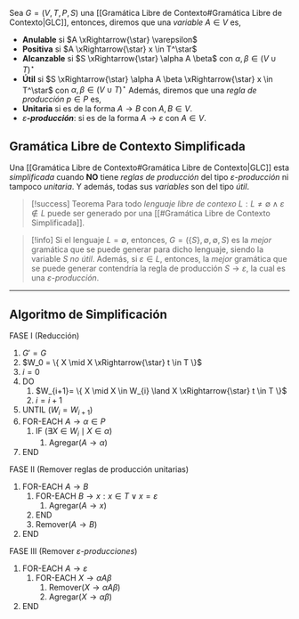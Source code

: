 Sea $G=(V,T,P,S)$ una  [[Gramática Libre de Contexto#Gramática Libre de Contexto|GLC]], entonces, diremos que una *variable* $A \in V$ es,
- **Anulable** si $A \xRightarrow{\star} \varepsilon$
- **Positiva** si $A \xRightarrow{\star} x \in T^\star$
- **Alcanzable** si $S \xRightarrow{\star} \alpha A \beta$ con $\alpha, \beta \in (V \cup T)^\star$
- **Útil** si $S \xRightarrow{\star} \alpha A \beta \xRightarrow{\star} x \in T^\star$ con $\alpha, \beta \in (V \cup T)^\star$
Además, diremos que una *regla de producción* $p \in P$ es,
- **Unitaria** si es de la forma $A \rightarrow B$ con $A, B \in V$.
- $\varepsilon$***-producción***: si es de la forma $A \rightarrow \varepsilon$ con $A \in V$.

## Gramática Libre de Contexto Simplificada
Una  [[Gramática Libre de Contexto#Gramática Libre de Contexto|GLC]] esta *simplificada* cuando **NO** tiene *reglas de producción* del tipo $\varepsilon$*-producción* ni tampoco *unitaria*. Y además, todas sus *variables* son del tipo *útil*.

>[!success] Teorema
>Para todo *lenguaje libre de contexo* $L : L \neq \emptyset \land \varepsilon \notin L$ puede ser generado por una [[#Gramática Libre de Contexto Simplificada]].

>[!info] 
>Si el lenguaje $L=\emptyset$, entonces, $G=(\{S\}, \emptyset, \emptyset, S)$ es la *mejor* gramática que se puede generar para dicho lenguaje, siendo la variable $S$ *no útil*.
>Además, si $\varepsilon \in L$, entonces, la *mejor* gramática que se puede generar contendría la regla de producción $S \rightarrow \varepsilon$, la cual es una $\varepsilon$*-producción*.

***

## Algoritmo de Simplificación

FASE I (Reducción)
1. $G'=G$
2. $W_0 = \{ X \mid X \xRightarrow{\star} t \in T \}$
3. $i = 0$
4. DO
	1. $W_{i+1}= \{ X \mid X \in W_{i} \land X \xRightarrow{\star} t \in T \}$
	2. $i = i+1$
5. UNTIL ($W_i = W_{i+1}$)
6. FOR-EACH $A \rightarrow \alpha \in P$
	1. IF $(\exists X \in W_i \mid X \in \alpha)$
		1. Agregar($A \rightarrow \alpha$)
7. END

FASE II (Remover reglas de producción unitarias)
1. FOR-EACH $A \rightarrow B$
	1. FOR-EACH $B \rightarrow x : x \in T \lor x = \varepsilon$
		1. Agregar($A \rightarrow x$)
	2. END
	3. Remover($A \rightarrow B$)
4. END

FASE III (Remover $\varepsilon$*-producciones*)
1. FOR-EACH $A \rightarrow \varepsilon$
	1. FOR-EACH $X \rightarrow \alpha A \beta$
		1. Remover($X \rightarrow \alpha A \beta$)
		2. Agregar($X \rightarrow \alpha \beta$)
2. END
